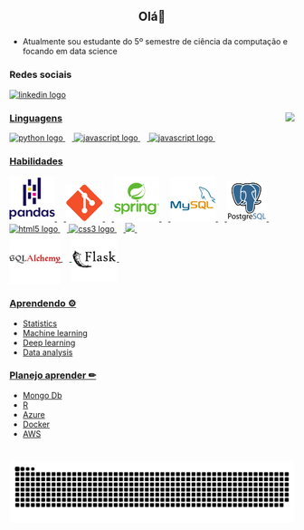 <h2 align="center">Olá👋</h2>

###
- Atualmente sou estudante do 5º semestre de ciência da computação e focando em data science

<div align="center">



###
  
</div>

### Redes sociais
<div align="left">
  <a href="https://www.linkedin.com/in/mel-le%C3%A3o-a69629244/">
  
  <img src="https://img.shields.io/static/v1?message=LinkedIn&logo=linkedin&label=&color=0077B5&logoColor=white&labelColor=&style=for-the-badge" height="35" alt="linkedin logo"  />
</div>


###

<img align="right" height="150" src="https://i.pinimg.com/originals/74/34/57/743457785e7543fd62c51e59dcf853d9.gif"  />

### Linguagens

<div align="left">
   <img src="https://cdn.jsdelivr.net/gh/devicons/devicon/icons/python/python-original.svg" height="50" alt="python logo"  />
  <img width="12" />
  <img src="https://cdn.jsdelivr.net/gh/devicons/devicon/icons/javascript/javascript-original.svg" height="45" alt="javascript logo"  />
  <img width="12" />
  <img src="https://cdn.jsdelivr.net/gh/devicons/devicon/icons/java/java-original.svg" height="50" alt="javascript logo"  />
  <img width="12" />
  
  
</div>

### Habilidades

<div align="left">
   <img src="https://github.com/devicons/devicon/blob/v2.16.0/icons/pandas/pandas-original-wordmark.svg" height="80" alt="javascript logo"  />
  <img width="12" />
   
  <img src="https://github.com/devicons/devicon/blob/v2.16.0/icons/git/git-original.svg" height="65" />
   <img width="12" />
  <img src="https://github.com/devicons/devicon/blob/v2.16.0/icons/spring/spring-original-wordmark.svg" height="80" />
   <img width="12" />
  <img src="https://github.com/devicons/devicon/blob/v2.16.0/icons/mysql/mysql-original-wordmark.svg" height="80" />
   <img width="12" />
  <img src="https://github.com/devicons/devicon/blob/v2.16.0/icons/postgresql/postgresql-original-wordmark.svg" height="70" />
   <img width="12" />
   <img src="https://cdn.jsdelivr.net/gh/devicons/devicon/icons/html5/html5-original.svg" height="40" alt="html5 logo"  />
  <img width="12" />
  <img src="https://cdn.jsdelivr.net/gh/devicons/devicon/icons/css3/css3-original.svg" height="40" alt="css3 logo"  />
  <img width="12" />
  <img src="https://seaborn.pydata.org/_images/logo-wide-lightbg.svg" height="40"  />
  <img width="12" />    
    <br>
   <img src="https://github.com/devicons/devicon/blob/v2.16.0/icons/sqlalchemy/sqlalchemy-original-wordmark.svg" height="90"  align='center'/>
   <img width="12" />
   
  <img src="https://github.com/devicons/devicon/blob/v2.16.0/icons/flask/flask-original-wordmark.svg" height="80"  align='center' />
    <img width="12" />
    
  
</div>

### Aprendendo ⚙

<div align="left">

  
  - Statistics
  - Machine learning
  - Deep learning
  - Data analysis

</div>


### Planejo aprender ✏


<div align="left">


  
  - Mongo Db
  - R
  - Azure
  - Docker
  - AWS
    
  
</div>

###




<br clear="both">

<img src="https://raw.githubusercontent.com/platane/snk/output/github-contribution-grid-snake-dark.svg" alt="Snake animation" />

###





